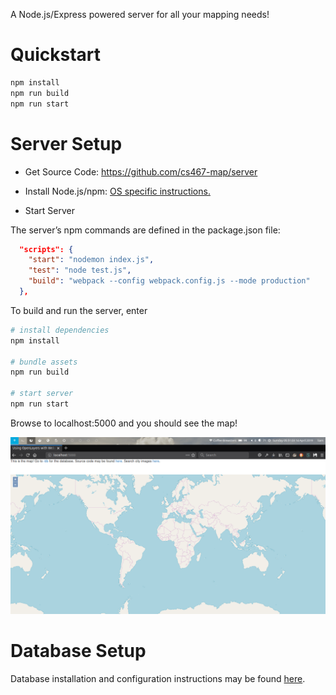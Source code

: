 A Node.js/Express powered server for all your mapping needs!

# Quickstart

```sh
npm install
npm run build
npm run start
```

# Server Setup

- Get Source Code: https://github.com/cs467-map/server

- Install Node.js/npm: [OS specific instructions.](https://nodejs.org/en/download/)

- Start Server

The server’s npm commands are defined in the package.json file:

```JSON
  "scripts": {
    "start": "nodemon index.js",
    "test": "node test.js",
    "build": "webpack --config webpack.config.js --mode production"
  },
```

To build and run the server, enter

```sh
# install dependencies
npm install

# bundle assets
npm run build

# start server
npm run start
```

Browse to localhost:5000 and you should see the map!

![example of server running on localhost](./example.png)

# Database Setup

Database installation and configuration instructions may be found [here](https://github.com/cs467-map/database).
